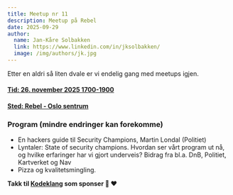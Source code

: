 ```yaml
---
title: Meetup nr 11
description: Meetup på Rebel
date: 2025-09-29
author:
  name: Jan-Kåre Solbakken
  link: https://www.linkedin.com/in/jksolbakken/
  image: /img/authors/jk.jpg
---
```


Etter en aldri så liten dvale er vi endelig gang med meetups igjen.

<div class="info-box">
  <a href="/calendar.ics"><h4>Tid: 26. november 2025 1700-1900</h4></a>
  <a href="https://share.here.com/p/s-Yz1SZXN0YXVyYW50O2lkPTU3OHU0eHN1LWU2MjNmMzJjM2U3ODFkNTcyN2YxNDE1MGM2YjQ5NzM3O2xhdD01OS45MTc1OTtsb249MTAuNzM5ODY7bj1SZWJlbDtwaD0rNDc2Njc3NjI4MA==?z=16&t=normal"><h4>Sted: Rebel - Oslo sentrum</h4></a>
</div>

### Program (mindre endringer kan forekomme)

- En hackers guide til Security Champions, Martin Londal (Politiet)
- Lyntaler: State of security champions. Hvordan ser vårt program ut nå, og hvilke erfaringer har vi gjort underveis? Bidrag fra bl.a. DnB, Politiet, Kartverket og Nav
- Pizza og kvalitetsmingling.

**Takk til [Kodeklang](https://www.kodeklang.no) som sponser 🍕 ❤️**
